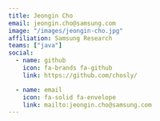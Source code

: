 ```yaml
---
title: Jeongin Cho
email: jeongin.cho@samsung.com
image: "/images/jeongin-cho.jpg"
affiliation: Samsung Research
teams: ["java"]
social:
  - name: github
    icon: fa-brands fa-github
    link: https://github.com/chosly/

  - name: email
    icon: fa-solid fa-envelope
    link: mailto:jeongin.cho@samsung.com
---
```

